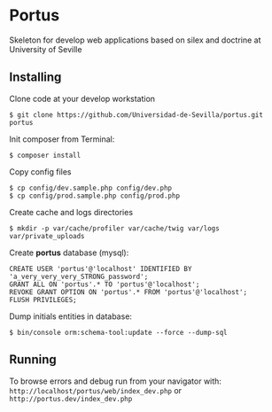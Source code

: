 Portus
======
Skeleton for develop web applications based on silex and doctrine at University of Seville

Installing
----------

Clone code at your develop workstation
```
$ git clone https://github.com/Universidad-de-Sevilla/portus.git portus
```

Init composer from Terminal: 
```
$ composer install
```

Copy config files
```
$ cp config/dev.sample.php config/dev.php
$ cp config/prod.sample.php config/prod.php
```

Create cache and logs directories
```
$ mkdir -p var/cache/profiler var/cache/twig var/logs var/private_uploads
```
 
Create **portus** database (mysql):

```
CREATE USER 'portus'@'localhost' IDENTIFIED BY 'a_very_very_very_STRONG_password';
GRANT ALL ON 'portus'.* TO 'portus'@'localhost';
REVOKE GRANT OPTION ON 'portus'.* FROM 'portus'@'localhost';
FLUSH PRIVILEGES;
```

Dump initials entities in database:
```
$ bin/console orm:schema-tool:update --force --dump-sql
```



Running
-------

To browse errors and debug run from your navigator with:
`http://localhost/portus/web/index_dev.php` or `http://portus.dev/index_dev.php` 



